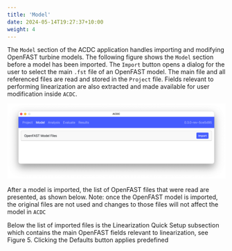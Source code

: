 ```yaml
---
title: 'Model'
date: 2024-05-14T19:27:37+10:00
weight: 4
---
```


The `Model` section of the ACDC application handles importing and modifying OpenFAST turbine models. The following figure shows the `Model` section before a model has been imported. The `Import` button opens a dialog for the user to select the main `.fst` file of an OpenFAST model. The main file and all referenced files are read and stored in the `Project` file. Fields relevant to performing linearization are also extracted and made available for user modification inside `ACDC`.

![model](model.png)


After a model is imported, the list of OpenFAST files that were read are presented, as shown below. Note: once the OpenFAST model is imported, the original files are not used and changes to those files will not affect the model in `ACDC`



Below the list of imported files is the Linearization Quick Setup subsection which contains the main OpenFAST fields relevant to linearization, see Figure 5. Clicking the Defaults button applies predefined 